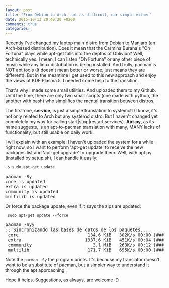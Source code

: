 ```yaml
---
layout: post
title: "From Debian to Arch: not as difficult, nor simple either"
date: 2015-10-13 20:40:20 +0200
comments: true
categories: 
---
```


Recently I've changed my laptop main distro from Debian to Manjaro (an Arch-based distribution). Does it mean that the Carmina Burana's "Oh Fortuna" plays while apt-get falls into the depths of Oblivion? Well, technically yes. I mean, I can listen "Oh Fortuna" or any other piece of music while any linux distribution is being installed. And trully, pacman is NOT apt tools (It doesn't mean better or worse, just means they are different). But in the meantime I get used to this new approach and enjoy the views of KDE Plasma 5, I needed some help to the transition.

That's why I made some small utilities. And uploaded them to my Github. Until the time, there are only two small scripts (one made with python, the another with bash) who simplifies the mental transition between distros.

The first one, **service**, is just a simple translation to systemctl (I know, it's not only related to Arch but any systemd distro. But I haven't changed yet completely my way for calling start|stop|restart services). **Apt.py**, as its name suggests, is an apt-to-pacman translation with many, MANY lacks of functionality, but still usable on daily work.

I will explain with an example: I haven't uploaded the system for a while right now, so I want to perform 'apt-get update' to receive the new packages list and 'apt-get upgrade' to upgrade them. Well, with apt.py (installed by setup.sh), I can handle it easily:

<code>~$ sudo apt-get update</code>
<pre>
pacman -Sy
core is updated
extra is updated
community is updated
multilib is updated
</pre>

Or force the package update, even if it says the zips are updated:

<code> sudo apt-get update --force </code>
<pre>
pacman -Syy
:: Sincronizando las bases de datos de los paquetes...
 core                          134,6 KiB   302K/s 00:00 [############################] 100%
 extra                        1937,6 KiB   451K/s 00:04 [############################] 100%
 community                       3,1 MiB   263K/s 00:12 [############################] 100%
 multilib                      171,7 KiB   695K/s 00:00 [############################] 100%
</pre>

Note the <code>pacman -Sy</code> the program prints. It's because my translator doesn't want to be a substitute of pacman, but a simpler way to understand it through the apt approaching.

Hope it helps. Suggestions, as always, are welcome :D
